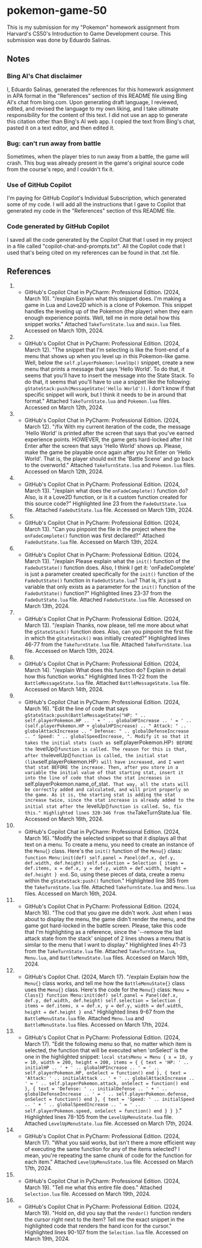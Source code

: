 # pokemon-game-50
This is my submission for my "Pokemon" homework assignment from Harvard's CS50's Introduction to Game Development course. This submission was done by Eduardo Salinas.

## Notes

### Bing AI's Chat disclaimer

I, Eduardo Salinas, generated the references for this homework assignment in APA format in the "References" section of this README file using Bing AI's chat from bing.com. Upon generating draft language, I reviewed, edited, and revised the language to my own liking, and I take ultimate responsibility for the content of this text. I did not use an app to generate this citation other than Bing's AI web app. I copied the text from Bing's chat, pasted it on a text editor, and then edited it.

### Bug: can't run away from battle
Sometimes, when the player tries to run away from a battle, the game will crash. This bug was already present in the game's original source code from the course's repo, and I couldn't fix it.

### Use of GitHub Copilot
I'm paying for GitHub Copilot's Individual Subscription, which generated some of my code. I will add all the instructions that I gave to Copilot that generated my code in the "References" section of this README file.

### Code generated by GitHub Copilot
I saved all the code generated by the Copilot Chat that I used in my project in a file called "copilot-chat-and-prompts.txt". All the Copilot code that I used that's being cited on my references can be found in that .txt file. 


## References 

1. - GitHub's Copilot Chat in PyCharm: Professional Edition. (2024, March 10). "/explain Explain what this snippet does. I'm making a game in Lua and Love2D which is a clone of Pokemon. This snippet handles the leveling up of the Pokemon (the player) when they earn enough experience points. Well, tell me in more detail how this snippet works." Attached `TakeTurnState.lua` and `main.lua` files. Accessed on March 10th, 2024.

2. - GitHub's Copilot Chat in PyCharm: Professional Edition. (2024, March 12). "The snippet that I'm selecting is like the front-end of a menu that shows up when you level up in this Pokemon-like game. Well, below the `self.playerPokemon:levelUp()` snippet, create a new menu that prints a message that says 'Hello World'. To do that, it seems that you'll have to insert the message into the State Stack. To do that, it seems that you'll have to use a snippet like the following: `gStateStack:push(MessageState('Hello World'))`. I don't know if that specific snippet will work, but I think it needs to be in around that format." Attached `TakeTurnState.lua` and `Pokemon.lua` files. Accessed on March 12th, 2024.

3. - GitHub's Copilot Chat in PyCharm: Professional Edition. (2024, March 12). "/fix With my current iteration of the code, the message 'Hello World' is printed after the screen that says that you've earned experience points. HOWEVER, the game gets hard-locked after I hit Enter after the screen that says 'Hello World' shows up. Please, make the game be playable once again after you hit Enter on 'Hello World'. That is, the player should exit the 'Battle Scene' and go back to the overworld." Attached `TakeTurnState.lua` and `Pokemon.lua` files. Accessed on March 12th, 2024.

4. - GitHub's Copilot Chat in PyCharm: Professional Edition. (2024, March 13). "/explain what does the `onFadeComplete()` function do? Also, is it a Love2D function, or is it a custom function created for this source code?" Highlighted line 23 from the `FadeOutState.lua` file. Attached `FadeOutState.lua` file. Accessed on March 13th, 2024.

5. - GitHub's Copilot Chat in PyCharm: Professional Edition. (2024, March 13). "Can you pinpoint the file in the project where the `onFadeComplete()` function was first declared?" Attached `FadeOutState.lua` file. Accessed on March 13th, 2024.

6. - GitHub's Copilot Chat in PyCharm: Professional Edition. (2024, March 13). "/explain Please explain what the `init()` function of the `FadeOutState()` function does. Also, I think I get it: 'onFadeComplete' is just a parameter created specifically for the `init()` function of the `FadeOutState()` function in `FadeOutState.lua`? That is, it's just a variable that only exists as a parameter for the `init()` function of the `FadeOutState()` function?" Highlighted lines 23-37 from the `FadeOutState.lua` file. Attached `FadeOutState.lua` file. Accessed on March 13th, 2024.

7. - GitHub's Copilot Chat in PyCharm: Professional Edition. (2024, March 13). "/explain Thanks, now please, tell me more about what the `gStateStack()` function does. Also, can you pinpoint the first file in which the `gStateStack()` was initially created?" Highlighted lines 46-77 from the `TakeTurnState.lua` file. Attached `TakeTurnState.lua` file. Accessed on March 13th, 2024.

8. - GitHub's Copilot Chat in PyCharm: Professional Edition. (2024, March 14). "/explain What does this function do? Explain in detail how this function works." Highlighted lines 11-22 from the `BattleMessageState.lua` file. Attached `BattleMessageState.lua` file. Accessed on March 14th, 2024.

9. - GitHub's Copilot Chat in PyCharm: Professional Edition. (2024, March 16). "Edit the line of code that says `gStateStack:push(BattleMessageState("HP: " .. self.playerPokemon.HP .. ' + ' .. globalHPIncrease .. ' = ' .. (self.playerPokemon.HP + globalHPIncrease) .. " Attack: " .. globalAttackIncrease .. " Defense: " .. globalDefenseIncrease .. " Speed: " .. globalSpeedIncrease, ". Modify it so that it takes the initial stats (such as `self.playerPokemon.HP`) BEFORE the `levelUp()` function is called. The reason for this is that, after the `levelUp()` function is called, the initial stat (like `self.playerPokemon.HP`) will have increased, and I want that stat BEFORE the increase. Then, after you store in a variable the initial value of that starting stat, insert it into the line of code that shows the stat increases in `self.playerPokemon.name_of_stat`. That way, all the stats will be correctly added and calculated, and will print properly on the game. As it is, the starting stat is adding the stat increase twice, since the stat increase is already added to the initial stat after the `levelUp()` function is called. So, fix this." Highlighted lines 320-346 from the `TakeTurnState.lua` file. Accessed on March 16th, 2024.

10. - GitHub's Copilot Chat in PyCharm: Professional Edition. (2024, March 16). "Modify the selected snippet so that it displays all that text on a menu. To create a menu, you need to create an instance of the `Menu{}` class. Here's the `init()` function of the `Menu{}` class: `function Menu:init(def) self.panel = Panel(def.x, def.y, def.width, def.height) self.selection = Selection { items = def.items, x = def.x, y = def.y, width = def.width, height = def.height } end`. So, using these pieces of data, create a menu within the `gStateStack:push()` function." Highlighted line 385 from the `TakeTurnState.lua` file. Attached `TakeTurnState.lua` and `Menu.lua` files. Accessed on March 16th, 2024.

11. - GitHub's Copilot Chat in PyCharm: Professional Edition. (2024, March 16). "The cod that you gave me didn't work. Just when I was about to display the menu, the game didn't render the menu, and the game got hard-locked in the battle screen. Please, take this code that I'm highlighting as a reference, since the '--remove the last attack state from the stack' snippet of 2 lines shows a menu that is similar to the menu that I want to display." Highlighted lines 41-73 from the `TakeTurnState.lua` file. Attached `TakeTurnState.lua`, `Menu.lua`, and `BattleMenuState.lua` files. Accessed on March 16th, 2024.

12. - GitHub's Copilot Chat. (2024, March 17). "/explain Explain how the `Menu{}` class works, and tell me how the `BattleMenuState{}` class uses the `Menu{}` class. Here's the code for the `Menu{}` class: `Menu = Class{} function Menu:init(def) self.panel = Panel(def.x, def.y, def.width, def.height) self.selection = Selection { items = def.items, x = def.x, y = def.y, width = def.width, height = def.height } end`." Highlighted lines 9-67 from the `BattleMenuState.lua` file. Attached `Menu.lua` and `BattleMenuState.lua` files. Accessed on March 17th, 2024.

13. - GitHub's Copilot Chat in PyCharm: Professional Edition. (2024, March 17). "Edit the following menu so that, no matter which item is selected, the function that will be executed when 'onSelect' is the one in the highlighted snippet: `local statsMenu = Menu { x = 10, y = 10, width = 200, height = 200, items = { { text = 'HP: ' .. initialHP .. ' + ' .. globalHPIncrease .. ' = ' .. self.playerPokemon.HP, onSelect = function() end }, { text = 'Attack: ' .. initialAttack .. ' + ' .. globalAttackIncrease .. ' = ' .. self.playerPokemon.attack, onSelect = function() end }, { text = 'Defense: ' .. initialDefense .. ' + ' .. globalDefenseIncrease .. ' = ' .. self.playerPokemon.defense, onSelect = function() end }, { text = 'Speed: ' .. initialSpeed .. ' + ' .. globalSpeedIncrease .. ' = ' .. self.playerPokemon.speed, onSelect = function() end } } }`." Highlighted lines 78-105 from the `LevelUpMenuState.lua` file. Attached `LevelUpMenuState.lua` file. Accessed on March 17th, 2024.

14. - GitHub's Copilot Chat in PyCharm: Professional Edition. (2024, March 17). "What you said works, but isn't there a more efficient way of executing the same function for any of the items selected? I mean, you're repeating the same chunk of code for the function for each item." Attached `LevelUpMenuState.lua` file. Accessed on March 17th, 2024.

15. - GitHub's Copilot Chat in PyCharm: Professional Edition. (2024, March 19). "Tell me what this entire file does." Attached `Selection.lua` file. Accessed on March 19th, 2024.

16. - GitHub's Copilot Chat in PyCharm: Professional Edition. (2024, March 19). "Hold on, did you say that the `render()` function renders the cursor right next to the item? Tell me the exact snippet in the highlighted code that renders the hand icon for the cursor." Highlighted lines 90-107 from the `Selection.lua` file. Accessed on March 19th, 2024.